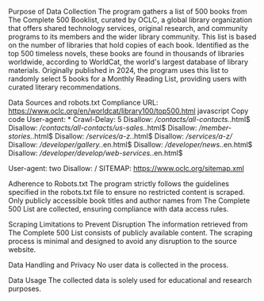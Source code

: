 Purpose of Data Collection
The program gathers a list of 500 books from The Complete 500 Booklist, curated by OCLC, a global library organization that offers shared technology services, original research, and community programs to its members and the wider library community. This list is based on the number of libraries that hold copies of each book. Identified as the top 500 timeless novels, these books are found in thousands of libraries worldwide, according to WorldCat, the world's largest database of library materials. Originally published in 2024, the program uses this list to randomly select 5 books for a Monthly Reading List, providing users with curated literary recommendations.

Data Sources and robots.txt Compliance
URL: https://www.oclc.org/en/worldcat/library100/top500.html
javascript
Copy code
User-agent: *
Crawl-Delay: 5
Disallow: */contacts/all-contacts.*.html$
Disallow: */contacts/all-contacts/us-sales.*.html$
Disallow: */member-stories.*.html$
Disallow: */services/a-z.*.html$
Disallow: */services/a-z/*
Disallow: */developer/gallery.*.en.html$
Disallow: */developer/news.*.en.html$
Disallow: */developer/develop/web-services.*.en.html$

User-agent: two
Disallow: /
SITEMAP: https://www.oclc.org/sitemap.xml

Adherence to Robots.txt
The program strictly follows the guidelines specified in the robots.txt file to ensure no restricted content is scraped. Only publicly accessible book titles and author names from The Complete 500 List are collected, ensuring compliance with data access rules.

Scraping Limitations to Prevent Disruption
The information retrieved from The Complete 500 List consists of publicly available content. The scraping process is minimal and designed to avoid any disruption to the source website.

Data Handling and Privacy
No user data is collected in the process.

Data Usage
The collected data is solely used for educational and research purposes.
